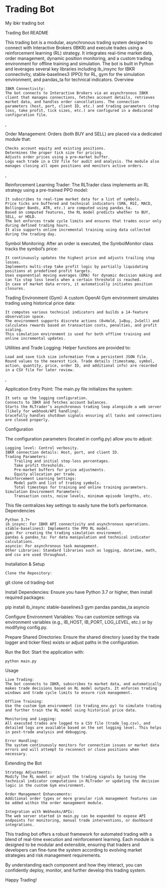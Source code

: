# Trading Bot
 My ibkr trading bot

Trading Bot README

This trading bot is a modular, asynchronous trading system designed to connect with Interactive Brokers (IBKR) and execute trades using a reinforcement learning (RL) strategy. It integrates real-time market data, order management, dynamic position monitoring, and a custom trading environment for offline training and simulation. The bot is built in Python and leverages several key libraries including ib_insync for IBKR connectivity, stable-baselines3 (PPO) for RL, gym for the simulation environment, and pandas_ta for technical indicators.
Overview

    IBKR Connectivity:
    The bot connects to Interactive Brokers via an asynchronous IBKR client that manages connections, fetches account details, retrieves market data, and handles order cancellations. The connection parameters (host, port, client ID, etc.) and trading parameters (stop loss, take profit, tick sizes, etc.) are configured in a dedicated configuration file.

,

Order Management:
Orders (both BUY and SELL) are placed via a dedicated module that:

    Checks account equity and existing positions.
    Determines the proper tick size for pricing.
    Adjusts order prices using a pre-market buffer.
    Logs each trade in a CSV file for audit and analysis. The module also manages closing all open positions and monitors active orders.

,

Reinforcement Learning Trader:
The RLTrader class implements an RL strategy using a pre-trained PPO model:

    It subscribes to real-time market data for a list of symbols.
    Price ticks are buffered and technical indicators (SMA, RSI, MACD, Bollinger Bands, ATR, etc.) are computed using pandas_ta.
    Based on computed features, the RL model predicts whether to BUY, SELL, or HOLD.
    The bot enforces trade cycle limits and ensures that trades occur only during defined trading hours.
    It also supports online incremental training using data collected during the trading day.

Symbol Monitoring:
After an order is executed, the SymbolMonitor class tracks the symbol’s price:

    It continuously updates the highest price and adjusts trailing stop losses.
    Implements multi-step take profit logic by partially liquidating positions at predefined profit targets.
    Uses exponential moving averages (EMA) for dynamic decision making and can fix stop loss levels when a certain threshold is reached.
    In case of market data errors, it automatically initiates position closures. 

Trading Environment (Gym):
A custom OpenAI Gym environment simulates trading using historical price data:

    It computes various technical indicators and builds a 14-feature observation space.
    The environment supports discrete actions (0=Hold, 1=Buy, 2=Sell) and calculates rewards based on transaction costs, penalties, and profit scaling.
    This simulation environment is used for both offline training and online incremental updates. 

Utilities and Trade Logging:
Helper functions are provided to:

    Load and save tick size information from a persistent JSON file.
    Round values to the nearest tick. Trade details (timestamp, symbol, action, quantity, price, order ID, and additional info) are recorded in a CSV file for later review.

,

Application Entry Point:
The main.py file initializes the system:

    It sets up the logging configuration.
    Connects to IBKR and fetches account balances.
    Starts the RLTrader’s asynchronous trading loop alongside a web server (likely for webhook/API handling).
    Gracefully handles shutdown signals ensuring all tasks and connections are closed properly. 

Configuration

The configuration parameters (located in config.py) allow you to adjust:

    Logging level: Control verbosity.
    IBKR connection details: Host, port, and client ID.
    Trading Parameters:
        Trailing and initial stop-loss percentages.
        Take profit thresholds.
        Pre-market buffers for price adjustments.
        Equity allocation per trade.
    Reinforcement Learning Settings:
        Model path and list of trading symbols.
        Total timesteps for training and online training parameters.
    Simulation Environment Parameters:
        Transaction costs, noise levels, minimum episode lengths, etc.

This file centralizes key settings to easily tune the bot’s performance.
Dependencies

    Python 3.7+
    ib_insync: For IBKR API connectivity and asynchronous operations.
    stable-baselines3: Implements the PPO RL model.
    gym: For creating the trading simulation environment.
    pandas & pandas_ta: For data manipulation and technical indicator calculations.
    asyncio: For asynchronous task management.
    Other Libraries: Standard libraries such as logging, datetime, math, and csv are used throughout.

Installation & Setup

    Clone the Repository:

git clone <repository-url>
cd trading-bot

Install Dependencies: Ensure you have Python 3.7 or higher, then install required packages:

pip install ib_insync stable-baselines3 gym pandas pandas_ta asyncio

Configure Environment Variables:
You can customize settings via environment variables (e.g., IB_HOST, IB_PORT, LOG_LEVEL, etc.) or by modifying config.py.

Prepare Shared Directories:
Ensure the shared directory (used by the trade logger and ticker files) exists or adjust paths in the configuration.

Run the Bot: Start the application with:

    python main.py

Usage

    Live Trading:
    The bot connects to IBKR, subscribes to market data, and automatically makes trade decisions based on RL model outputs. It enforces trading windows and trade cycle limits to ensure risk management.

    Offline Training:
    Use the custom Gym environment (in trading_env.py) to simulate trading and further train the RL model using historical price data.

    Monitoring and Logging:
    All executed trades are logged to a CSV file (trade_log.csv), and detailed logs are available based on the set logging level. This helps in post-trade analysis and debugging.

    Error Handling:
    The system continuously monitors for connection issues or market data errors and will attempt to reconnect or close positions when necessary.

Extending the Bot

    Strategy Adjustments:
    Modify the RL model or adjust the trading signals by tuning the technical indicator computations in RLTrader or updating the decision logic in the custom Gym environment.

    Order Management Enhancements:
    Additional order types or more granular risk management features can be added within the order management module.

    Integration with Webhooks/APIs:
    The web server started in main.py can be expanded to expose API endpoints for monitoring, manual trade interventions, or dashboard integrations.

This trading bot offers a robust framework for automated trading with a blend of real-time execution and reinforcement learning. Each module is designed to be modular and extensible, ensuring that traders and developers can fine-tune the system according to evolving market strategies and risk management requirements.

By understanding each component and how they interact, you can confidently deploy, monitor, and further develop this trading system.

Happy Trading!